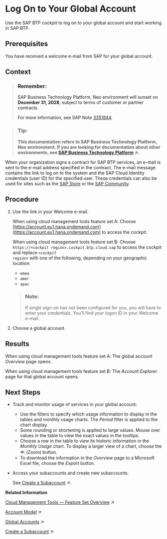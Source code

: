 <!-- copy6da51c2c1ae54da6a4a342ff4f09bfc1 -->

<link rel="stylesheet" type="text/css" href="../css/sap-icons.css"/>

# Log On to Your Global Account

Use the SAP BTP cockpit to log on to your global account and start working in SAP BTP.



<a name="copy6da51c2c1ae54da6a4a342ff4f09bfc1__prereq_mkv_1m3_mdb"/>

## Prerequisites

You have received a welcome e-mail from SAP for your global account.



## Context

> ### Remember:  
> SAP Business Technology Platform, Neo environment will sunset on **December 31, 2028**, subject to terms of customer or partner contracts.
> 
> For more information, see SAP Note [3351844](https://launchpad.support.sap.com/#/notes/3351844).

> ### Tip:  
> **This documentation refers to SAP Business Technology Platform, Neo environment. If you are looking for documentation about other environments, see [SAP Business Technology Platform](https://help.sap.com/viewer/65de2977205c403bbc107264b8eccf4b/Cloud/en-US/6a2c1ab5a31b4ed9a2ce17a5329e1dd8.html "SAP Business Technology Platform (SAP BTP) is an integrated offering comprised of four technology portfolios: database and data management, application development and integration, analytics, and intelligent technologies. The platform offers users the ability to turn data into business value, compose end-to-end business processes, and build and extend SAP applications quickly.") :arrow_upper_right:.**

When your organization signs a contract for SAP BTP services, an e-mail is sent to the e-mail address specified in the contract. The e-mail message contains the link to log on to the system and the SAP Cloud Identity credentials \(user ID\) for the specified user. These credentials can also be used for sites such as the [SAP Store](https://www.sapstore.com/) or the [SAP Community](https://www.sap.com/community.html).



<a name="copy6da51c2c1ae54da6a4a342ff4f09bfc1__steps_w21_1ns_ndb"/>

## Procedure

1.  Use the link in your Welcome e-mail.

    When using cloud management tools feature set A: Choose [https://account.eu1.hana.ondemand.com](https://account.eu1.hana.ondemand.com) to access the cockpit.

    When using cloud management tools feature set B: Choose `https://<cockpit region>.cockpit.btp.cloud.sap` to access the cockpit and replace <code><i class="varname">&lt;cockpit region&gt;</i></code> with one of the following, depending on your geographic location:

    -   `emea`
    -   `amer`
    -   `apac`

    > ### Note:  
    > If single sign-on has not been configured for you, you will have to enter your credentials. You’ll find your logon ID in your Welcome e-mail.

2.  Choose a global account.




<a name="copy6da51c2c1ae54da6a4a342ff4f09bfc1__result_chm_ryx_32b"/>

## Results

When using cloud management tools feature set A: The global account *Overview* page opens.

When using cloud management tools feature set B: The *Account Explorer* page for that global account opens.



<a name="copy6da51c2c1ae54da6a4a342ff4f09bfc1__postreq_pfk_njx_k2b"/>

## Next Steps

-   Track and monitor usage of services in your global account:

    -   Use the filters to specify which usage information to display in the tables and monthly usage charts. The *Period* filter is applied to the chart display.
    -   Some rounding or shortening is applied to large values. Mouse over values in the table to view the exact values in the tooltips.
    -   Choose a row in the table to view its historic information in the *Monthly Usage* chart. To display a larger view of a chart, choose the <span style="font-size:16px;"><span class="SAP-icons"></span></span> \(Zoom\) button.
    -   To download the information in the *Overview* page to a Microsoft Excel file, choose the *Export* button.

-   Access your subaccounts and create new subaccounts.

    See [Create a Subaccount](https://help.sap.com/viewer/65de2977205c403bbc107264b8eccf4b/Cloud/en-US/05280a123d3044ae97457a25b3013918.html "Create subaccounts in your global account using the SAP BTP cockpit.") :arrow_upper_right:.


**Related Information**  


[Cloud Management Tools — Feature Set Overview](https://help.sap.com/viewer/65de2977205c403bbc107264b8eccf4b/Cloud/en-US/caf4e4e23aef4666ad8f125af393dfb2.html "Cloud management tools represent the group of technologies designed for managing SAP BTP.") :arrow_upper_right:

[Account Model](https://help.sap.com/viewer/65de2977205c403bbc107264b8eccf4b/Cloud/en-US/8ed4a705efa0431b910056c0acdbf377.html#loio8ed4a705efa0431b910056c0acdbf377 "Learn more about the different types of accounts on SAP BTP and how they relate to each other.") :arrow_upper_right:

[Global Accounts](https://help.sap.com/viewer/65de2977205c403bbc107264b8eccf4b/Cloud/en-US/8ed4a705efa0431b910056c0acdbf377.html#loioc165d95ee700407eb181770901caec94 "A global account is the realization of a contract you or your company has made with SAP.") :arrow_upper_right:

[Create a Subaccount](https://help.sap.com/viewer/65de2977205c403bbc107264b8eccf4b/Cloud/en-US/05280a123d3044ae97457a25b3013918.html "Create subaccounts in your global account using the SAP BTP cockpit.") :arrow_upper_right:

